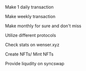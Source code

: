 Make 1 daily transaction

Make weekly transaction

Make monthly for sure and don't miss

Utilize different protocols

Check stats on wenser.xyz

Create NFTs/ Mint NFTs

Provide liqudity on syncswap

